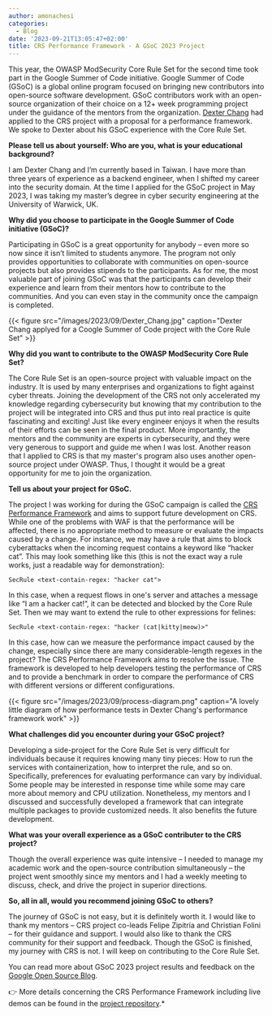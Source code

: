 ```yaml
---
author: amonachesi
categories:
  - Blog
date: '2023-09-21T13:05:47+02:00'
title: CRS Performance Framework - A GSoC 2023 Project
---
```


This year, the OWASP ModSecurity Core Rule Set for the second time took part in the Google Summer of Code initiative. Google Summer of Code (GSoC) is a global online program focused on bringing new contributors into open-source software development. GSoC contributors work with an open-source organization of their choice on a 12+ week programming project under the guidance of the mentors from the organization. [Dexter Chang](https://github.com/dextermallo) had applied to the CRS project with a proposal for a performance framework. We spoke to Dexter about his GSoC experience with the Core Rule Set.

**Please tell us about yourself: Who are you, what is your educational background?**

I am Dexter Chang and I’m currently based in Taiwan. I have more than three years of experience as a backend engineer, when I shifted my career into the security domain. At the time I applied for the GSoC project in May 2023, I was taking my master’s degree in cyber security engineering at the University of Warwick, UK.

**Why did you choose to participate in the Google Summer of Code initiative (GSoC)?**

Participating in GSoC is a great opportunity for anybody – even more so now since it isn’t limited to students anymore. The program not only provides opportunities to collaborate with communities on open-source projects but also provides stipends to the participants. As for me, the most valuable part of joining GSoC was that the participants can develop their experience and learn from their mentors how to contribute to the communities. And you can even stay in the community once the campaign is completed.

{{< figure src="/images/2023/09/Dexter_Chang.jpg" caption="Dexter Chang applyed for a Coogle Summer of Code project with the Core Rule Set" >}}

**Why did you want to contribute to the OWASP ModSecurity Core Rule Set?**

The Core Rule Set is an open-source project with valuable impact on the industry. It is used by many enterprises and organizations to fight against cyber threats. Joining the development of the CRS not only accelerated my knowledge regarding cybersecurity but knowing that my contribution to the project will be integrated into CRS and thus put into real practice is quite fascinating and exciting! Just like every engineer enjoys it when the results of their efforts can be seen in the final product. More importantly, the mentors and the community are experts in cybersecurity, and they were very generous to support and guide me when I was lost. Another reason that I applied to CRS is that my master's program also uses another open-source project under OWASP. Thus, I thought it would be a great opportunity for me to join the organization.

**Tell us about your project for GSoC.**

The project I was working for during the GSoC campaign is called the [CRS Performance Framework](https://summerofcode.withgoogle.com/programs/2023/projects/jdv2MaJR) and aims to support future development on CRS. While one of the problems with WAF is that the performance will be affected, there is no appropriate method to measure or evaluate the impacts caused by a change. For instance, we may have a rule that aims to block cyberattacks when the incoming request contains a keyword like “hacker cat”. This may look something like this (this is not the exact way a rule works, just a readable way for demonstration):

```apacheconf
SecRule <text-contain-regex: "hacker cat">
```

In this case, when a request flows in one's server and attaches a message like “I am a hacker cat!”, it can be detected and blocked by the Core Rule Set. Then we may want to extend the rule to other expressions for felines:

```apacheconf
SecRule <text-contain-regex: "hacker (cat|kitty|meow)>"
```

In this case, how can we measure the performance impact caused by the change, especially since there are many considerable-length regexes in the project? The CRS Performance Framework aims to resolve the issue. The framework is developed to help developers testing the performance of CRS and to provide a benchmark in order to compare the performance of CRS with different versions or different configurations.

{{< figure src="/images/2023/09/process-diagram.png" caption="A lovely little diagram of how performance tests in Dexter Chang's performance framework work" >}}

**What challenges did you encounter during your GSoC project?**

Developing a side-project for the Core Rule Set is very difficult for individuals because it requires knowing many tiny pieces: How to run the services with containerization, how to interpret the rule, and so on. Specifically, preferences for evaluating performance can vary by individual. Some people may be interested in response time while some may care more about memory and CPU utilization. Nonetheless, my mentors and I discussed and successfully developed a framework that can integrate multiple packages to provide customized needs. It also benefits the future development.

**What was your overall experience as a GSoC contributer to the CRS project?**

Though the overall experience was quite intensive – I needed to manage my academic work and the open-source contribution simultaneously – the project went smoothly since my mentors and I had a weekly meeting to discuss, check, and drive the project in superior directions.

**So, all in all, would you recommend joining GSoC to others?**

The journey of GSoC is not easy, but it is definitely worth it. I would like to thank my mentors – CRS project co-leads Felipe Zipitría and Christian Folini – for their guidance and support. I would also like to thank the CRS community for their support and feedback. Though the GSoC is finished, my journey with CRS is not. I will keep on contributing to the Core Rule Set.

You can read more about GSoC 2023 project results and feedback on the [Google Open Source Blog](https://opensource.googleblog.com/2023/09/gsoc-2023-project-results-and-feedback-part-1.html).

:point_right: More details concerning the CRS Performance Framework including live demos can be found in the [project repository](https://github.com/coreruleset/rules-performance-tests#gsoc-2023---crs-waf-performance-testing-framework).*

